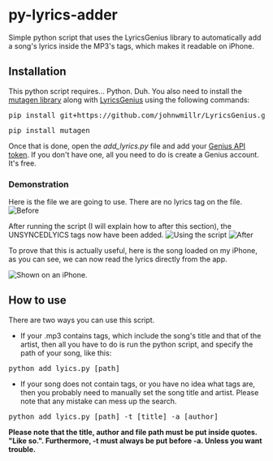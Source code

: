 # py-lyrics-adder
Simple python script that uses the LyricsGenius library to automatically add a song's lyrics inside the MP3's tags, which makes it readable on iPhone.

## Installation
This python script requires... Python. Duh. You also need to install the [mutagen library](https://mutagen.readthedocs.io/en/latest/) along with [LyricsGenius](https://pypi.org/project/lyricsgenius/) using the following commands:
<pre>pip install git+https://github.com/johnwmillr/LyricsGenius.git</pre>
<pre>pip install mutagen</pre>

Once that is done, open the *add_lyrics.py* file and add your [Genius API token](https://genius.com/api-clients). If you don't have one, all you need to do is create a Genius account. It's free.

### Demonstration
Here is the file we are going to use. There are no lyrics tag on the file.
![Before](https://i.imgur.com/cmsmzAp.jpg)

After running the script (I will explain how to after this section), the UNSYNCEDLYICS tags now have been added.
![Using the script](https://i.imgur.com/tLRfiB8.png)
![After](https://i.imgur.com/KYDSYKf.jpg)

To prove that this is actually useful, here is the song loaded on my iPhone, as you can see, we can now read the lyrics directly from the app.

![Shown on an iPhone.](https://i.imgur.com/c7iHvhR.png)

## How to use
There are two ways you can use this script.
- If your .mp3 contains tags, which include the song's title and that of the artist, then all you have to do is run the python script, and specify the path of your song, like this:
<pre>python add_lyics.py [path]</pre>
- If your song does not contain tags, or you have no idea what tags are, then you probably need to manually set the song title and artist. Please note that any mistake can mess up the search.
<pre>python add_lyics.py [path] -t [title] -a [author]</pre>

**Please note that the title, author and file path must be put inside quotes. "Like so.". Furthermore, -t must always be put before -a. Unless you want trouble.**
